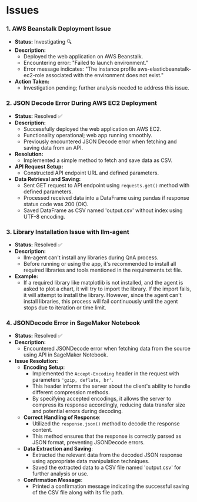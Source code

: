 # Issues

### 1. AWS Beanstalk Deployment Issue
- **Status:** Investigating 🔍
- **Description:**
  - Deployed the web application on AWS Beanstalk.
  - Encountering error: "Failed to launch environment."
  - Error message indicates: "The instance profile aws-elasticbeanstalk-ec2-role associated with the environment does not exist."
- **Action Taken:**
  - Investigation pending; further analysis needed to address this issue.

### 2. JSON Decode Error During AWS EC2 Deployment
- **Status:** Resolved ✅
- **Description:**
  - Successfully deployed the web application on AWS EC2.
  - Functionality operational; web app running smoothly.
  - Previously encountered JSON Decode error when fetching and saving data from an API.
- **Resolution:**
  - Implemented a simple method to fetch and save data as CSV.
- **API Request Setup:**
  - Constructed API endpoint URL and defined parameters.
- **Data Retrieval and Saving:**
  - Sent GET request to API endpoint using `requests.get()` method with defined parameters.
  - Processed received data into a DataFrame using pandas if response status code was 200 (OK).
  - Saved DataFrame as CSV named 'output.csv' without index using UTF-8 encoding.

### 3. Library Installation Issue with llm-agent
- **Status:** Resolved ✅
- **Description:**
  - llm-agent can't install any libraries during QnA process.
  - Before running or using the app, it's recommended to install all required libraries and tools mentioned in the requirements.txt file.
- **Example:**
  - If a required library like matplotlib is not installed, and the agent is asked to plot a chart, it will try to import the library. If the import fails, it will attempt to install the library. However, since the agent can't install libraries, this process will fail continuously until the agent stops due to iteration or time limit.
 
### 4. JSONDecode Error in SageMaker Notebook
- **Status:** Resolved ✅
- **Description:**
  - Encountered JSONDecode error when fetching data from the source using API in SageMaker Notebook.
- **Issue Resolution:**
  - **Encoding Setup**: 
    - Implemented the `Accept-Encoding` header in the request with parameters `'gzip, deflate, br'`. 
    - This header informs the server about the client's ability to handle different compression methods.
    - By specifying accepted encodings, it allows the server to compress its response accordingly, reducing data transfer size and potential errors during decoding.
  - **Correct Handling of Response**: 
    - Utilized the `response.json()` method to decode the response content.
    - This method ensures that the response is correctly parsed as JSON format, preventing JSONDecode errors.
  - **Data Extraction and Saving**: 
    - Extracted the relevant data from the decoded JSON response using appropriate data manipulation techniques.
    - Saved the extracted data to a CSV file named 'output.csv' for further analysis or use.
  - **Confirmation Message**: 
    - Printed a confirmation message indicating the successful saving of the CSV file along with its file path.

